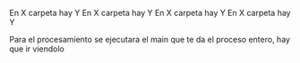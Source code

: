 En X carpeta hay Y
En X carpeta hay Y
En X carpeta hay Y
En X carpeta hay Y

Para el procesamiento se ejecutara el main que te da el proceso entero, hay que ir viendolo